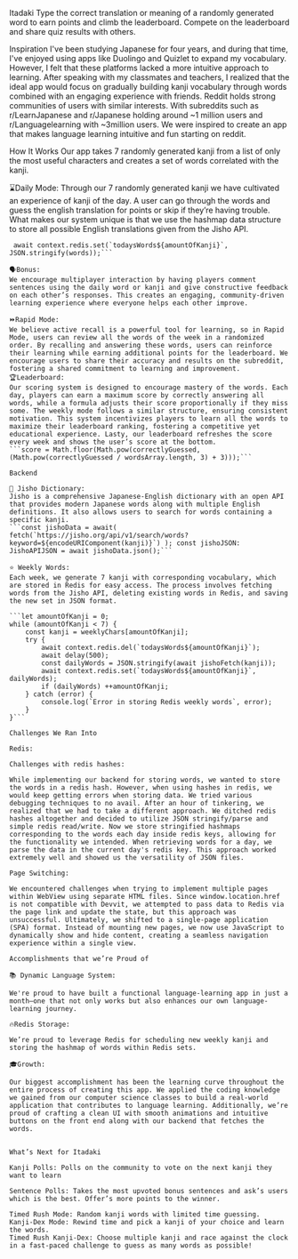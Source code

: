 Itadaki
Type the correct translation or meaning of a randomly generated word to earn points and climb the leaderboard. Compete on the leaderboard and share quiz results with others.

Inspiration
I've been studying Japanese for four years, and during that time, I've enjoyed using apps like Duolingo and Quizlet to expand my vocabulary. However, I felt that these platforms lacked a more intuitive approach to learning. After speaking with my classmates and teachers, I realized that the ideal app would focus on gradually building kanji vocabulary through words combined with an engaging experience with friends. 
Reddit holds strong communities of users with similar interests. With subreddits such as r/LearnJapanese and r/Japanese holding around ~1 million users and r/Languagelearning with ~3million users. We were inspired to create an app that makes language learning intuitive and fun starting on reddit. 

How It Works
Our app takes 7 randomly generated kanji from a list of only the most useful characters and creates a set of words correlated with the kanji. 

⌛Daily Mode: 
Through our 7 randomly generated kanji we have cultivated an experience of kanji of the day. A user can go through the words and guess the english translation for points or skip if they’re having trouble. What makes our system unique is that we use the hashmap data structure to store all possible English translations given from the Jisho API.
```const words = await jishoFetch(kanji); // { kanji: ["English meaning1", "English meaning2"] }
 await context.redis.set(`todaysWords${amountOfKanji}`, JSON.stringify(words));```

🗣️Bonus: 
We encourage multiplayer interaction by having players comment sentences using the daily word or kanji and give constructive feedback on each other’s responses. This creates an engaging, community-driven learning experience where everyone helps each other improve.

⏩Rapid Mode:
We believe active recall is a powerful tool for learning, so in Rapid Mode, users can review all the words of the week in a randomized order. By recalling and answering these words, users can reinforce their learning while earning additional points for the leaderboard. We encourage users to share their accuracy and results on the subreddit, fostering a shared commitment to learning and improvement.
🏆Leaderboard:
Our scoring system is designed to encourage mastery of the words. Each day, players can earn a maximum score by correctly answering all words, while a formula adjusts their score proportionally if they miss some. The weekly mode follows a similar structure, ensuring consistent motivation. This system incentivizes players to learn all the words to maximize their leaderboard ranking, fostering a competitive yet educational experience. Lasty, our leaderboard refreshes the score every week and shows the user’s score at the bottom.
```score = Math.floor(Math.pow(correctlyGuessed, (Math.pow(correctlyGuessed / wordsArray.length, 3) + 3)));```

Backend

📗 Jisho Dictionary:
Jisho is a comprehensive Japanese-English dictionary with an open API that provides modern Japanese words along with multiple English definitions. It also allows users to search for words containing a specific kanji. 
```const jishoData = await( fetch(`https://jisho.org/api/v1/search/words?keyword=${encodeURIComponent(kanji)}`) ); const jishoJSON: JishoAPIJSON = await jishoData.json();```

⭐️ Weekly Words:
Each week, we generate 7 kanji with corresponding vocabulary, which are stored in Redis for easy access. The process involves fetching words from the Jisho API, deleting existing words in Redis, and saving the new set in JSON format.

```let amountOfKanji = 0;
while (amountOfKanji < 7) {
    const kanji = weeklyChars[amountOfKanji];
    try {
        await context.redis.del(`todaysWords${amountOfKanji}`);
        await delay(500);
        const dailyWords = JSON.stringify(await jishoFetch(kanji));
        await context.redis.set(`todaysWords${amountOfKanji}`, dailyWords);
        if (dailyWords) ++amountOfKanji;
    } catch (error) {
        console.log(`Error in storing Redis weekly words`, error);
    }
}```

Challenges We Ran Into

Redis:

Challenges with redis hashes:

While implementing our backend for storing words, we wanted to store the words in a redis hash. However, when using hashes in redis, we would keep getting errors when storing data. We tried various debugging techniques to no avail. After an hour of tinkering, we realized that we had to take a different approach. We ditched redis hashes altogether and decided to utilize JSON stringify/parse and simple redis read/write. Now we store stringified hashmaps corresponding to the words each day inside redis keys, allowing for the functionality we intended. When retrieving words for a day, we parse the data in the current day's redis key. This approach worked extremely well and showed us the versatility of JSON files.

Page Switching:

We encountered challenges when trying to implement multiple pages within WebView using separate HTML files. Since window.location.href is not compatible with Devvit, we attempted to pass data to Redis via the page link and update the state, but this approach was unsuccessful. Ultimately, we shifted to a single-page application (SPA) format. Instead of mounting new pages, we now use JavaScript to dynamically show and hide content, creating a seamless navigation experience within a single view.

Accomplishments that we’re Proud of

📚 Dynamic Language System: 

We're proud to have built a functional language-learning app in just a month—one that not only works but also enhances our own language-learning journey.

🔥Redis Storage:

We’re proud to leverage Redis for scheduling new weekly kanji and storing the hashmap of words within Redis sets.

🎓Growth: 

Our biggest accomplishment has been the learning curve throughout the entire process of creating this app. We applied the coding knowledge we gained from our computer science classes to build a real-world application that contributes to language learning. Additionally, we’re proud of crafting a clean UI with smooth animations and intuitive buttons on the front end along with our backend that fetches the words. 


What’s Next for Itadaki

Kanji Polls: Polls on the community to vote on the next kanji they want to learn

Sentence Polls: Takes the most upvoted bonus sentences and ask’s users which is the best. Offer’s more points to the winner.

Timed Rush Mode: Random kanji words with limited time guessing.
Kanji-Dex Mode: Rewind time and pick a kanji of your choice and learn the words.
Timed Rush Kanji-Dex: Choose multiple kanji and race against the clock in a fast-paced challenge to guess as many words as possible!





















